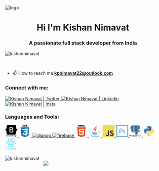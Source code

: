 ![logo](https://media.licdn.com/dms/image/D5616AQFfGSx8jQigTA/profile-displaybackgroundimage-shrink_350_1400/0/1672824597929?e=1693440000&v=beta&t=cekKbx4PF08keKEHRRDffC3-Cf2LXBLCMhNLn0pNxWs)
<h1 align="center">Hi I'm Kishan Nimavat</h1>
<h3 align="center">A passionate full stack developer from India</h3>







<p align="left"> <img src="https://komarev.com/ghpvc/?username=kishannimavat&label=Profile%20views&color=0e75b6&style=flat" alt="kishannimavat" /> </p><br>

- 📫 How to reach me **kpnimavat22@outlook.com**

<h3 align="left">Connect with me:</h3>
<p align="left">
<a href="https://twitter.com/kishan_nimavat_">
  <img alt="Kishan Nimavat | Twitter" width="50px" src="https://user-images.githubusercontent.com/121854064/235952962-ce8a1968-054e-4a27-b5a6-076cfd357f25.png" />
</a>
<a href="https://www.linkedin.com/in/kishan-nimavat-a11412179/">
  <img alt="Kishan Nimavat | Linkedin" width="50px" src="https://user-images.githubusercontent.com/121854064/235953378-70ad9345-21bc-4eff-9ea7-fb02bd8cbc5d.png" />
</a>
<a href="https://instagram.com/kishan__nimavat?igshid=ZDdkNTZiNTM=">
  <img alt="Kishan Nimavat | Insta" width="50px" src="https://user-images.githubusercontent.com/121854064/235954366-6915cad4-170e-470b-8610-d0a87285001f.png" />
</a>
</p>


<h3 align="left">Languages and Tools:</h3>
<p align="left"> <a href="https://getbootstrap.com" target="_blank" rel="noreferrer"> <img src="https://raw.githubusercontent.com/devicons/devicon/master/icons/bootstrap/bootstrap-plain-wordmark.svg" alt="bootstrap" width="40" height="40"/> </a> <a href="https://www.w3schools.com/css/" target="_blank" rel="noreferrer"> <img src="https://raw.githubusercontent.com/devicons/devicon/master/icons/css3/css3-original-wordmark.svg" alt="css3" width="40" height="40"/> </a> <a href="https://www.djangoproject.com/" target="_blank" rel="noreferrer"> <img src="https://cdn.worldvectorlogo.com/logos/django.svg" alt="django" width="40" height="40"/> </a> <a href="https://firebase.google.com/" target="_blank" rel="noreferrer"> <img src="https://www.vectorlogo.zone/logos/firebase/firebase-icon.svg" alt="firebase" width="40" height="40"/> </a> <a href="https://www.w3.org/html/" target="_blank" rel="noreferrer"> <img src="https://raw.githubusercontent.com/devicons/devicon/master/icons/html5/html5-original-wordmark.svg" alt="html5" width="40" height="40"/> </a> <a href="https://www.java.com" target="_blank" rel="noreferrer"> <img src="https://raw.githubusercontent.com/devicons/devicon/master/icons/java/java-original.svg" alt="java" width="40" height="40"/> </a> <a href="https://developer.mozilla.org/en-US/docs/Web/JavaScript" target="_blank" rel="noreferrer"> <img src="https://raw.githubusercontent.com/devicons/devicon/master/icons/javascript/javascript-original.svg" alt="javascript" width="40" height="40"/> </a> <a href="https://www.photoshop.com/en" target="_blank" rel="noreferrer"> <img src="https://raw.githubusercontent.com/devicons/devicon/master/icons/photoshop/photoshop-line.svg" alt="photoshop" width="40" height="40"/> </a> <a href="https://www.postgresql.org" target="_blank" rel="noreferrer"> <img src="https://raw.githubusercontent.com/devicons/devicon/master/icons/postgresql/postgresql-original-wordmark.svg" alt="postgresql" width="40" height="40"/> </a> <a href="https://www.python.org" target="_blank" rel="noreferrer"> <img src="https://raw.githubusercontent.com/devicons/devicon/master/icons/python/python-original.svg" alt="python" width="40" height="40"/> </a> <a href="https://reactjs.org/" target="_blank" rel="noreferrer"> <img src="https://raw.githubusercontent.com/devicons/devicon/master/icons/react/react-original-wordmark.svg" alt="react" width="40" height="40"/> </a> </p>

<p><img align="left" width="400px" src="https://github-readme-streak-stats.herokuapp.com/?user=kishannimavat&" alt="kishannimavat" /></p>

<img align="right" width="380px" src="https://github-readme-stats.vercel.app/api?username=KishanNimavat&show_icons=true" />


<source
  srcset="https://github-readme-stats.vercel.app/api?username=KishanNimavat&show_icons=true&theme=dark"
  media="(prefers-color-scheme: dark)"
/>
<source
  srcset="https://github-readme-stats.vercel.app/api?username=KishanNimavat&show_icons=true"
  media="(prefers-color-scheme: light), (prefers-color-scheme: no-preference)"
/>










